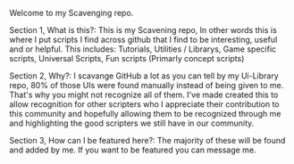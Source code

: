 
Welcome to my Scavenging repo. 

Section 1, What is this?: 
  This is my Scavening repo, In other words this is where I put scripts I find across github that I find to be interesting, useful and or helpful. 
   This includes: Tutorials, Utilities / Librarys, Game specific scripts, Universal Scripts, Fun scripts (Primarly concept scripts) 

Section 2, Why?: 
  I scavange GitHub a lot as you can tell by my Ui-Library repo, 80% of those UIs were found manually instead of being given to me. That's why you might not recognize all of them. 
  I've made created this to allow recognition for other scripters who I appreciate their contribution to this community and hopefully allowing them to be recognized through me and highlighting the good scripters we still have in our community.

Section 3, How can I be featured here?: 
  The majority of these will be found and added by me. If you want to be featured you can message me. 

